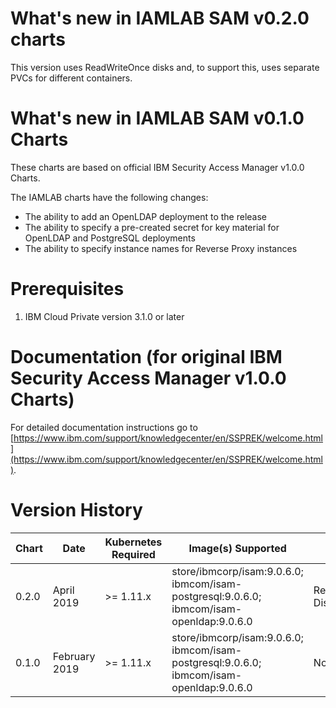 # What's new in IAMLAB SAM v0.2.0 charts
This version uses ReadWriteOnce disks and, to support this, uses separate PVCs for different containers.

# What's new in IAMLAB SAM v0.1.0 Charts
These charts are based on official IBM Security Access Manager v1.0.0 Charts.

The IAMLAB charts have the following changes:
* The ability to add an OpenLDAP deployment to the release
* The ability to specify a pre-created secret for key material for OpenLDAP and PostgreSQL deployments
* The ability to specify instance names for Reverse Proxy instances

# Prerequisites
1. IBM Cloud Private version 3.1.0 or later

# Documentation (for original IBM Security Access Manager v1.0.0 Charts)
For detailed documentation instructions go to [https://www.ibm.com/support/knowledgecenter/en/SSPREK/welcome.html](https://www.ibm.com/support/knowledgecenter/en/SSPREK/welcome.html).


# Version History

| Chart | Date | Kubernetes Required | Image(s) Supported | Breaking Changes | Details
| ----- | ---- | ------------------- | ------------------ | ---------------- | -------
| 0.2.0 | April 2019 | >= 1.11.x | store/ibmcorp/isam:9.0.6.0; ibmcom/isam-postgresql:9.0.6.0; ibmcom/isam-openldap:9.0.6.0 | ReadWriteOnce Disk | Based on official 1.0.0 chart
| 0.1.0 | February 2019 | >= 1.11.x | store/ibmcorp/isam:9.0.6.0; ibmcom/isam-postgresql:9.0.6.0; ibmcom/isam-openldap:9.0.6.0 | None | Based on official 1.0.0 chart
